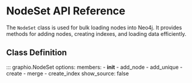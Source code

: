 # NodeSet API Reference

The `NodeSet` class is used for bulk loading nodes into Neo4j. It provides methods for adding nodes, creating indexes, and loading data efficiently.

## Class Definition

::: graphio.NodeSet
    options:
      members:
        - __init__
        - add_node
        - add_unique
        - create
        - merge
        - create_index
      show_source: false